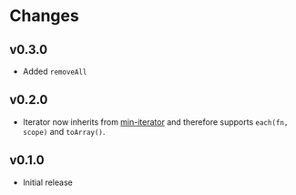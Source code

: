 # Changes

## v0.3.0

- Added `removeAll`

## v0.2.0

- Iterator now inherits from [min-iterator][] and therefore supports
  `each(fn, scope)` and `toArray()`.

[min-iterator]: https://github.com/mantoni/min-iterator.js

## v0.1.0

- Initial release
